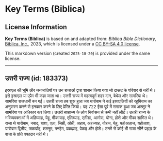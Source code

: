 # Key Terms (Biblica)

## License Information

**Key Terms (Biblica)** is based on and adapted from: _Biblica Bible Dictionary_, [Biblica, Inc.](https://www.biblica.com/), 2023, which is licensed under a [CC BY-SA 4.0 license](https://creativecommons.org/licenses/by-sa/4.0/legalcode.en).

This markdown version (created `2025-10-20`) is provided under the same license.



--------------------------------

## उत्तरी राज्य (id: 183373)

इस्राएल की भूमि और जनजातियों पर उन राजाओं द्वारा शासन किया गया जो दाऊद के परिवार से नहीं थे। इसे इस्राएल या एप्रैम भी कहा जाता था। उत्तरी राज्य में महत्वपूर्ण शहर दान, बेथेल और सामरिया थे। सामरिया राजधानी बन गई। उत्तरी राज्य तब शुरू हुआ जब यारोबाम ने कई इस्राएलियों को रहूबियाम का अनुसरण करने से इनकार करने के लिए प्रेरित किया। यह 722 ईसा पूर्व में समाप्त हुआ जब अश्शूर ने सामरिया पर अधिकार कर लिया। उत्तरी साम्राज्य के लोग निर्वासन से कभी नहीं लौटे। उत्तरी राज्य के भविष्यवक्ताओं में अहिय्याह, येहू, मीकायाह, एलिय्याह, एलीशा, आमोस, योना, होशे और मीका शामिल थे। राजा थे यारोबाम, नबाद, बाशा, एला, जिम्री, ओम्री, अहाब, अहज्याह, योराम, येहू, यहोआहाज, यहोआश, यारोबाम द्वितीय, जकर्याह, शल्लूम, मनहेम, पकह्याह, पेकह और होशे। उनमें से कोई भी राजा सीनै पहाड़ के वाचा के प्रति वफादार नहीं थे।


